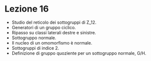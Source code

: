 # Lezione 16
- Studio del reticolo dei sottogruppi di Z_12. 
- Generatori di un gruppo ciclico. 
- Ripasso su classi laterali destre e sinistre. 
- Sottogruppo normale. 
- Il nucleo di un omomorfismo è normale.
- Sottogruppi di indice 2.
- Definizione di gruppo quoziente per un sottogruppo normale, G/H.